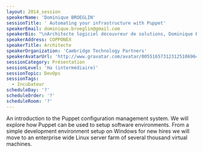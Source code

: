 ```yaml
---
layout: 2014_session
speakerName: 'Dominique BROEGLIN'
sessionTitle: ' Automating your infrastructure with Puppet'
speakerEmail: dominique.broeglin@gmail.com
speakerBio: "\nArchitecte logiciel découvreur de solutions, Dominique Broeglin développe depuis plus de 15 ans des applications Java et Ruby dans des domaines d’activités variées allant des télécommunications aux transports en passant par la presse et le commerce en ligne.\nAprès avoir découvert l’Agile à la fin des années 90, il en est devenu adepte. Son expérience lui a montré l’importance de la pratique des techniques de programmation. Il organise notamment des Coding Dojo pour permettre aux développeurs de perfectionner ces techniques."
speakerAddress: COPPONEX
speakerTitle: Architecte
speakerOrganization: 'Cambridge Technology Partners'
speakerAvatarUrl: 'http://www.gravatar.com/avatar/005516573123125106964ea71c3c7395?size=200&default=mm'
sessionCategory: Présentation
sessionLevel: 'Ha (intermédiaire)'
sessionTopic: DevOps
sessionTags:
  - Incubateur
scheduleDay: '?'
scheduleOrder: '?'
scheduleRoom: '?'
---
```


An introduction to the Puppet configuration management system. We will explore how Puppet can be used to setup software environments. From a simple development environment setup on Windows for new hires we will move to an enterprise wide Linux server farm of several thousand virtual machines.
